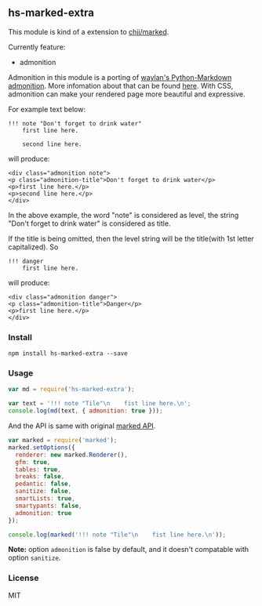 ## hs-marked-extra

This module is kind of a extension to [chjj/marked][marked].

Currently feature:

 * admonition

Admonition in this module is a porting of [waylan's Python-Markdown admonition][waylan-md]. More infomation about that can be found [here][waylan-ad]. With CSS, admonition can make your rendered page more beautiful and expressive.

For example text below:

```text
!!! note "Don't forget to drink water"
    first line here.

    second line here.
```

will produce:

```text
<div class="admonition note">
<p class="admonition-title">Don't forget to drink water</p>
<p>first line here.</p>
<p>second line here.</p>
</div>
```

In the above example, the word "note" is considered as level, the string "Don't forget to drink water" is considered as title.

If the title is being omitted, then the level string will be the title(with 1st letter capitalized). So

```text
!!! danger
    first line here.
```

will produce:

```text
<div class="admonition danger">
<p class="admonition-title">Danger</p>
<p>first line here.</p>
</div>
```

### Install

```text
npm install hs-marked-extra --save
```

### Usage

```js
var md = require('hs-marked-extra');

var text = '!!! note "Tile"\n    fist line here.\n';
console.log(md(text, { admonition: true }));
```

And the API is same with original [marked API][marked-api].

```js
var marked = require('marked');
marked.setOptions({
  renderer: new marked.Renderer(),
  gfm: true,
  tables: true,
  breaks: false,
  pedantic: false,
  sanitize: false,
  smartLists: true,
  smartypants: false,
  admonition: true
});

console.log(marked('!!! note "Tile"\n    fist line here.\n'));
```

**Note:** option `admonition` is false by default, and it doesn't compatable with option `sanitize`.

### License

MIT

[marked]: https://github.com/chjj/marked
[waylan-md]: https://github.com/waylan/Python-Markdown/blob/master/markdown/extensions/admonition.py
[waylan-ad]: https://pythonhosted.org/Markdown/extensions/admonition.html
[marked-api]: https://github.com/chjj/marked#markedmarkdownstring-options-callback

